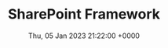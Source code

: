 ---
title: SharePoint Framework
description: The SharePoint Framework (SPFx) is a page and web part model that provides full support for client-side SharePoint development, easy integration with SharePoint data, and extending Microsoft Teams.
date: Thu, 05 Jan 2023 21:22:00 +0000
lastmod: Thu, 05 Jan 2023 21:22:00 +0000
SEO:
  title: List of articles tagged 'SharePoint Framework'
aliases:
  - /tags/spfx/
---
